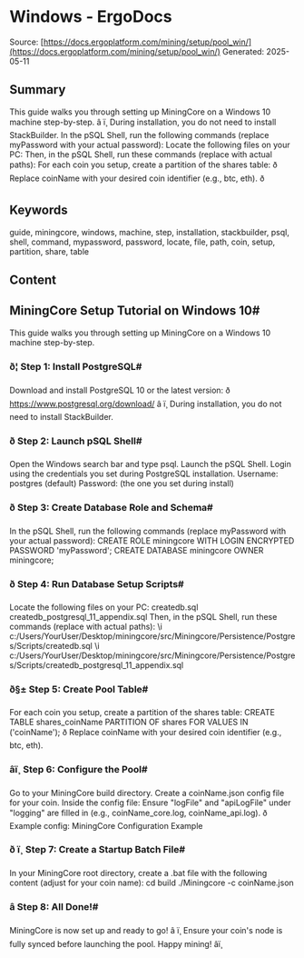 # Windows - ErgoDocs
Source: [https://docs.ergoplatform.com/mining/setup/pool_win/](https://docs.ergoplatform.com/mining/setup/pool_win/)
Generated: 2025-05-11

## Summary
This guide walks you through setting up MiningCore on a Windows 10 machine step-by-step. â ï¸ During installation, you do not need to install StackBuilder. In the pSQL Shell, run the following commands (replace myPassword with your actual password): Locate the following files on your PC: Then, in the pSQL Shell, run these commands (replace with actual paths): For each coin you setup, create a partition of the shares table: ð Replace coinName with your desired coin identifier (e.g., btc, eth). ð

## Keywords
guide, miningcore, windows, machine, step, installation, stackbuilder, psql, shell, command, mypassword, password, locate, file, path, coin, setup, partition, share, table

## Content
## MiningCore Setup Tutorial on Windows 10#
This guide walks you through setting up MiningCore on a Windows 10 machine step-by-step.

### ð¦ Step 1: Install PostgreSQL#
Download and install PostgreSQL 10 or the latest version:
  ð https://www.postgresql.org/download/
â ï¸ During installation, you do not need to install StackBuilder.

### ð Step 2: Launch pSQL Shell#
Open the Windows search bar and type psql.
Launch the pSQL Shell.
Login using the credentials you set during PostgreSQL installation.
Username: postgres (default)
Password: (the one you set during install)

### ð Step 3: Create Database Role and Schema#
In the pSQL Shell, run the following commands (replace myPassword with your actual password):
CREATE ROLE miningcore WITH LOGIN ENCRYPTED PASSWORD 'myPassword';
CREATE DATABASE miningcore OWNER miningcore;

### ð Step 4: Run Database Setup Scripts#
Locate the following files on your PC:
createdb.sql
createdb_postgresql_11_appendix.sql
Then, in the pSQL Shell, run these commands (replace with actual paths):
\i c:/Users/YourUser/Desktop/miningcore/src/Miningcore/Persistence/Postgres/Scripts/createdb.sql
\i c:/Users/YourUser/Desktop/miningcore/src/Miningcore/Persistence/Postgres/Scripts/createdb_postgresql_11_appendix.sql

### ð§± Step 5: Create Pool Table#
For each coin you setup, create a partition of the shares table:
CREATE TABLE shares_coinName PARTITION OF shares FOR VALUES IN ('coinName');
ð Replace coinName with your desired coin identifier (e.g., btc, eth).

### âï¸ Step 6: Configure the Pool#
Go to your MiningCore build directory.
Create a coinName.json config file for your coin.
Inside the config file:
Ensure "logFile" and "apiLogFile" under "logging" are filled in (e.g., coinName_core.log, coinName_api.log).
ð Example config:
MiningCore Configuration Example

### ð ï¸ Step 7: Create a Startup Batch File#
In your MiningCore root directory, create a .bat file with the following content (adjust for your coin name):
cd build
./Miningcore -c coinName.json

### â Step 8: All Done!#
MiningCore is now set up and ready to go!
â ï¸ Ensure your coin's node is fully synced before launching the pool.
Happy mining! âï¸
